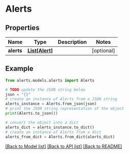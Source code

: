 # Alerts


## Properties

Name | Type | Description | Notes
------------ | ------------- | ------------- | -------------
**alerts** | [**List[Alert]**](Alert.md) |  | [optional] 

## Example

```python
from alerts.models.alerts import Alerts

# TODO update the JSON string below
json = "{}"
# create an instance of Alerts from a JSON string
alerts_instance = Alerts.from_json(json)
# print the JSON string representation of the object
print(Alerts.to_json())

# convert the object into a dict
alerts_dict = alerts_instance.to_dict()
# create an instance of Alerts from a dict
alerts_from_dict = Alerts.from_dict(alerts_dict)
```
[[Back to Model list]](../README.md#documentation-for-models) [[Back to API list]](../README.md#documentation-for-api-endpoints) [[Back to README]](../README.md)


